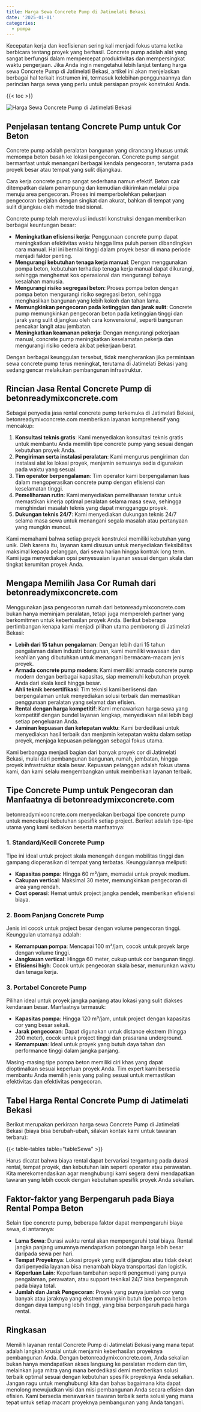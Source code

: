 ```yaml
---
title: Harga Sewa Concrete Pump di Jatimelati Bekasi
date: '2025-01-01'
categories:
  - pompa
---
```


Kecepatan kerja dan keefisienan sering kali menjadi fokus utama ketika berbicara tentang proyek yang berhasil. Concrete pump adalah alat yang sangat berfungsi dalam mempercepat produktivitas dan mempersingkat waktu pengerjaan. Jika Anda ingin mengetahui lebih lanjut tentang harga sewa Concrete Pump di Jatimelati Bekasi, artikel ini akan menjelaskan berbagai hal terkait instrumen ini, termasuk kelebihan penggunaannya dan perincian harga sewa yang perlu untuk persiapan proyek konstruksi Anda.

{{< toc >}}

![Harga Sewa Concrete Pump di Jatimelati Bekasi](https://betoncor8.github.io/pump/concrete-pump%20(14).png)

## Penjelasan tentang Concrete Pump untuk Cor Beton

Concrete pump adalah peralatan bangunan yang dirancang khusus untuk memompa beton basah ke lokasi pengecoran. Concrete pump sangat bermanfaat untuk menangani berbagai kendala pengecoran, terutama pada proyek besar atau tempat yang sulit dijangkau.

Cara kerja concrete pump sangat sederhana namun efektif. Beton cair ditempatkan dalam penampung dan kemudian dikirimkan melalui pipa menuju area pengecoran. Proses ini memperbolehkan pekerjaan pengecoran berjalan dengan singkat dan akurat, bahkan di tempat yang sulit dijangkau oleh metode tradisional.

Concrete pump telah merevolusi industri konstruksi dengan memberikan berbagai keuntungan besar:

- **Meningkatkan efisiensi kerja**: Penggunaan concrete pump dapat meningkatkan efektivitas waktu hingga lima puluh persen dibandingkan cara manual. Hal ini bernilai tinggi dalam proyek besar di mana periode menjadi faktor penting.
- **Mengurangi kebutuhan tenaga kerja manual**: Dengan menggunakan pompa beton, kebutuhan terhadap tenaga kerja manual dapat dikurangi, sehingga menghemat kos operasional dan mengurangi bahaya kesalahan manusia.
- **Mengurangi risiko segregasi beton**: Proses pompa beton dengan pompa beton mengurangi risiko segregasi beton, sehingga menghasilkan bangunan yang lebih kokoh dan tahan lama.
- **Memungkinkan pengecoran pada ketinggian dan jarak sulit**: Concrete pump memungkinkan pengecoran beton pada ketinggian tinggi dan jarak yang sulit dijangkau oleh cara konvensional, seperti bangunan pencakar langit atau jembatan.
- **Meningkatkan keamanan pekerja**: Dengan mengurangi pekerjaan manual, concrete pump meningkatkan keselamatan pekerja dan mengurangi risiko cedera akibat pekerjaan berat.

Dengan berbagai keunggulan tersebut, tidak mengherankan jika permintaan sewa concrete pump terus meningkat, terutama di Jatimelati Bekasi yang sedang gencar melakukan pembangunan infrastruktur.

## Rincian Jasa Rental Concrete Pump di betonreadymixconcrete.com

Sebagai penyedia jasa rental concrete pump terkemuka di Jatimelati Bekasi, betonreadymixconcrete.com memberikan layanan komprehensif yang mencakup:

1. **Konsultasi teknis gratis**: Kami menyediakan konsultasi teknis gratis untuk membantu Anda memilih tipe concrete pump yang sesuai dengan kebutuhan proyek Anda.
2. **Pengiriman serta instalasi peralatan**: Kami mengurus pengiriman dan instalasi alat ke lokasi proyek, menjamin semuanya sedia digunakan pada waktu yang sesuai.
3. **Tim operator berpengalaman**: Tim operator kami berpengalaman luas dalam mengoperasikan concrete pump dengan efisiensi dan keselamatan tinggi.
4. **Pemeliharaan rutin**: Kami menyediakan pemeliharaan teratur untuk memastikan kinerja optimal peralatan selama masa sewa, sehingga menghindari masalah teknis yang dapat mengganggu proyek.
5. **Dukungan teknis 24/7**: Kami menyediakan dukungan teknis 24/7 selama masa sewa untuk menangani segala masalah atau pertanyaan yang mungkin muncul.

Kami memahami bahwa setiap proyek konstruksi memiliki kebutuhan yang unik. Oleh karena itu, layanan kami disusun untuk menyediakan fleksibilitas maksimal kepada pelanggan, dari sewa harian hingga kontrak long term. Kami juga menyediakan opsi penyesuaian layanan sesuai dengan skala dan tingkat kerumitan proyek Anda.

## Mengapa Memilih Jasa Cor Rumah dari betonreadymixconcrete.com

Menggunakan jasa pengecoran rumah dari betonreadymixconcrete.com bukan hanya meminjam peralatan, tetapi juga memperoleh partner yang berkomitmen untuk keberhasilan proyek Anda. Berikut beberapa pertimbangan kenapa kami menjadi pilihan utama pemborong di Jatimelati Bekasi:

- **Lebih dari 15 tahun pengalaman**: Dengan lebih dari 15 tahun pengalaman dalam industri bangunan, kami memiliki wawasan dan keahlian yang dibutuhkan untuk menangani bermacam-macam jenis proyek.
- **Armada concrete pump modern**: Kami memiliki armada concrete pump modern dengan berbagai kapasitas, siap memenuhi kebutuhan proyek Anda dari skala kecil hingga besar.
- **Ahli teknik bersertifikasi**: Tim teknisi kami berlisensi dan berpengalaman untuk menyediakan solusi terbaik dan memastikan penggunaan peralatan yang selamat dan efisien.
- **Rental dengan harga kompetitif**: Kami menawarkan harga sewa yang kompetitif dengan bundel layanan lengkap, menyediakan nilai lebih bagi setiap pengeluaran Anda.
- **Jaminan kepuasan dan ketepatan waktu**: Kami berdedikasi untuk menyediakan hasil terbaik dan menjamin ketepatan waktu dalam setiap proyek, menjaga kepuasan pelanggan sebagai fokus utama.

Kami berbangga menjadi bagian dari banyak proyek cor di Jatimelati Bekasi, mulai dari pembangunan bangunan, rumah, jembatan, hingga proyek infrastruktur skala besar. Kepuasan pelanggan adalah fokus utama kami, dan kami selalu mengembangkan untuk memberikan layanan terbaik.

## Tipe Concrete Pump untuk Pengecoran dan Manfaatnya di betonreadymixconcrete.com

betonreadymixconcrete.com menyediakan berbagai tipe concrete pump untuk mencukupi kebutuhan spesifik setiap project. Berikut adalah tipe-tipe utama yang kami sediakan beserta manfaatnya:

### 1\. Standard/Kecil Concrete Pump

Tipe ini ideal untuk project skala menengah dengan mobilitas tinggi dan gampang dioperasikan di tempat yang terbatas. Keunggulannya meliputi:

- **Kapasitas pompa**: Hingga 60 m³/jam, memadai untuk proyek medium.
- **Cakupan vertical**: Maksimal 30 meter, memungkinkan pengecoran di area yang rendah.
- **Cost operasi**: Hemat untuk project jangka pendek, memberikan efisiensi biaya.

### 2\. Boom Panjang Concrete Pump

Jenis ini cocok untuk project besar dengan volume pengecoran tinggi. Keunggulan utamanya adalah:

- **Kemampuan pompa**: Mencapai 100 m³/jam, cocok untuk proyek large dengan volume tinggi.
- **Jangkauan vertical**: Hingga 60 meter, cukup untuk cor bangunan tinggi.
- **Efisiensi high**: Cocok untuk pengecoran skala besar, menurunkan waktu dan tenaga kerja.

### 3\. Portabel Concrete Pump

Pilihan ideal untuk proyek jangka panjang atau lokasi yang sulit diakses kendaraan besar. Manfaatnya termasuk:

- **Kapasitas pompa**: Hingga 120 m³/jam, untuk project dengan kapasitas cor yang besar sekali.
- **Jarak pengecoran**: Dapat digunakan untuk distance ekstrem (hingga 200 meter), cocok untuk project tinggi dan prasarana underground.
- **Kemampuan**: Ideal untuk proyek yang butuh daya tahan dan performance tinggi dalam jangka panjang.

Masing-masing tipe pompa beton memiliki ciri khas yang dapat dioptimalkan sesuai keperluan proyek Anda. Tim expert kami bersedia membantu Anda memilih jenis yang paling sesuai untuk memastikan efektivitas dan efektivitas pengecoran.

## Tabel Harga Rental Concrete Pump di Jatimelati Bekasi

Berikut merupakan perkiraan harga sewa Concrete Pump di Jatimelati Bekasi (biaya bisa berubah-ubah, silakan kontak kami untuk tawaran terbaru):

{{< table-tables table="tableSewa" >}}

Harus dicatat bahwa biaya rental dapat bervariasi tergantung pada durasi rental, tempat proyek, dan kebutuhan lain seperti operator atau perawatan. Kita merekomendasikan agar menghubungi kami segera demi mendapatkan tawaran yang lebih cocok dengan kebutuhan spesifik proyek Anda sekalian.

## Faktor-faktor yang Berpengaruh pada Biaya Rental Pompa Beton

Selain tipe concrete pump, beberapa faktor dapat mempengaruhi biaya sewa, di antaranya:

- **Lama Sewa**: Durasi waktu rental akan mempengaruhi total biaya. Rental jangka panjang umumnya mendapatkan potongan harga lebih besar daripada sewa per hari.
- **Tempat Proyeknya**: Lokasi proyek yang sulit dijangkau atau tidak dekat dari penyedia layanan bisa menambah biaya transportasi dan logistik.
- **Keperluan Lain**: Keperluan tambahan seperti pengemudi yang punya pengalaman, perawatan, atau support teknikal 24/7 bisa berpengaruh pada biaya total.
- **Jumlah dan Jarak Pengecoran**: Proyek yang punya jumlah cor yang banyak atau jaraknya yang ekstrem mungkin butuh tipe pompa beton dengan daya tampung lebih tinggi, yang bisa berpengaruh pada harga rental.

## Ringkasan

Memilih layanan rental Concrete Pump di Jatimelati Bekasi yang mana tepat adalah langkah krusial untuk menjamin keberhasilan proyeknya pembangunan Anda. Dengan betonreadymixconcrete.com, Anda sekalian bukan hanya mendapatkan akses langsung ke peralatan modern dan tim, melainkan juga mitra yang mana berdedikasi demi memberikan solusi terbaik optimal sesuai dengan kebutuhan spesifik proyeknya Anda sekalian. Jangan ragu untuk menghubungi kita dan bahas bagaimana kita dapat menolong mewujudkan visi dan misi pembangunan Anda secara efisien dan efisien. Kami bersedia menawarkan tawaran terbaik serta solusi yang mana tepat untuk setiap macam proyeknya pembangunan yang Anda tangani.
